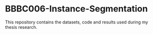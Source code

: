 # BBBC006-Instance-Segmentation
This repository contains the datasets,  code and results used during my thesis research.
